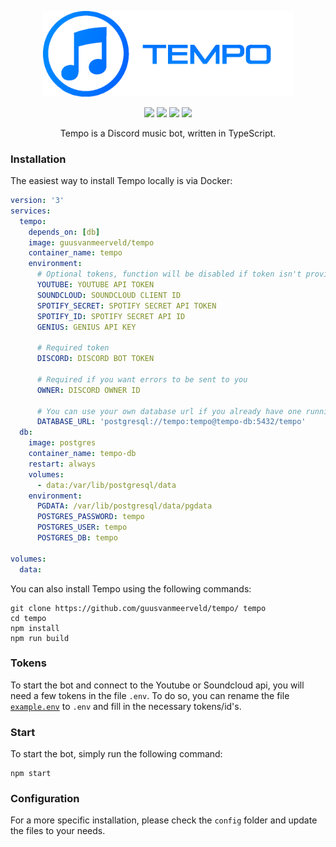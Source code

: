 <p align="center"><img src="src/img/logo-banner.png" width="400"></p>

<p align="center">
<img src="https://img.shields.io/website-up-down-green-red/https/tempo.g-vm.nl.svg">
<img src="https://img.shields.io/github/license/Guusvanmeerveld/Tempo-TS.svg">
<a href="https://github.com/Guusvanmeerveld/Tempo/actions/workflows/integrate.yml"><img src="https://github.com/Guusvanmeerveld/Tempo/actions/workflows/integrate.yml/badge.svg"></a>
<img src="https://img.shields.io/discord/748833935886254171.svg?label=&logo=discord&logoColor=ffffff&color=7389D8&labelColor=6A7EC2">
</p>
<p align="center">Tempo is a Discord music bot, written in TypeScript.</p>

### Installation

The easiest way to install Tempo locally is via Docker:
```yml
version: '3'
services:
  tempo:
    depends_on: [db]
    image: guusvanmeerveld/tempo
    container_name: tempo
    environment:
      # Optional tokens, function will be disabled if token isn't provided
      YOUTUBE: YOUTUBE API TOKEN
      SOUNDCLOUD: SOUNDCLOUD CLIENT ID
      SPOTIFY_SECRET: SPOTIFY SECRET API TOKEN
      SPOTIFY_ID: SPOTIFY SECRET API ID
      GENIUS: GENIUS API KEY

      # Required token
      DISCORD: DISCORD BOT TOKEN

      # Required if you want errors to be sent to you
      OWNER: DISCORD OWNER ID

      # You can use your own database url if you already have one running
      DATABASE_URL: 'postgresql://tempo:tempo@tempo-db:5432/tempo'
  db:
    image: postgres
    container_name: tempo-db
    restart: always
    volumes:
      - data:/var/lib/postgresql/data
    environment:
      PGDATA: /var/lib/postgresql/data/pgdata
      POSTGRES_PASSWORD: tempo
      POSTGRES_USER: tempo
      POSTGRES_DB: tempo

volumes:
  data:
```
You can also install Tempo using the following commands:
```
git clone https://github.com/guusvanmeerveld/tempo/ tempo
cd tempo
npm install
npm run build
```

### Tokens

To start the bot and connect to the Youtube or Soundcloud api, you will need a few tokens in the file `.env`. To do so, you can rename the file [`example.env`](example.env) to `.env` and fill in the necessary tokens/id's.

### Start

To start the bot, simply run the following command:

```
npm start
```

### Configuration

For a more specific installation, please check the `config` folder and update the files to your needs.

